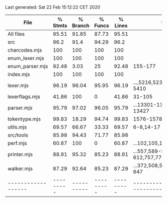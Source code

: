 Last generated: Sat 22 Feb 15:12:22 CET 2020

File              | % Stmts | % Branch | % Funcs | % Lines | Uncovered Line #s                      
------------------|---------|----------|---------|---------|----------------------------------------
All files         |   95.51 |    91.85 |   87.73 |   95.51 |                                        
 src              |    96.2 |     91.4 |   94.29 |    96.2 |                                        
  charcodes.mjs   |     100 |      100 |     100 |     100 |                                        
  enum_lexer.mjs  |     100 |      100 |     100 |     100 |                                        
  enum_parser.mjs |   92.48 |     3.03 |      25 |   92.48 | 155-177                                
  index.mjs       |     100 |      100 |     100 |     100 |                                        
  lexer.mjs       |   96.19 |    96.04 |   95.95 |   96.19 | ...,5216,5237-5244,5348-5352,5381-5410 
  lexerflags.mjs  |   41.86 |      100 |       0 |   41.86 | 31-105                                 
  parser.mjs      |   95.79 |    97.02 |   96.05 |   95.79 | ...13301-13401,13417,13418,13421-13427 
  tokentype.mjs   |   99.83 |    18.29 |   94.74 |   99.83 | 1576-1578,1762-1764                    
  utils.mjs       |   69.57 |    66.67 |   33.33 |   69.57 | 6-8,14-17                              
 src/tools        |   85.98 |    94.43 |   71.77 |   85.98 |                                        
  perf.mjs        |   60.87 |      100 |       0 |   60.87 | ...102,105,106,109,110,113,114,117,118 
  printer.mjs     |   88.91 |    95.32 |   85.23 |   88.91 | ...557,589-592,609-612,757,775,815,839 
  walker.mjs      |   87.29 |    92.64 |   85.23 |   87.29 | ...372,508,526,566,590,629,630,640-647 
------------------|---------|----------|---------|---------|----------------------------------------
